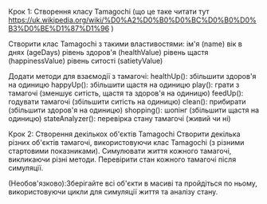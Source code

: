 Крок 1: Створення класу Tamagochi (що це таке читати тут https://uk.wikipedia.org/wiki/%D0%A2%D0%B0%D0%BC%D0%B0%D0%B3%D0%BE%D1%87%D1%96 )

Створити клас Tamagochi з такими властивостями:
ім'я (name)
вік в днях (ageDays)
рівень здоров'я (healthValue)
рівень щастя (happinessValue)
рівень ситості (satietyValue)

Додати методи для взаємодії з тамагочі:
healthUp(): збільшити здоров'я на одиницю
happyUp(): збільшити щастя на одиницю
play(): грати з тамагочі (зменшує ситість, щастя та здоров'я на одиницю)
feedUp(): годувати тамагочі (збільшити ситість на одиницю)
clean(): прибирати (збільшити здоров'я на одиницю)
shopping(): шопінг (збільшити щастя на одиницю)
stateAnalyzer(): перевірка стану тамагочі (живий чи ні)

Крок 2: Створення декількох об'єктів Tamagochi
Створити декілька різних об'єктів тамагочі, використовуючи клас Tamagochi (з різними стартовими показниками).
Симулювати життя кожного тамагочі, викликаючи різні методи.
Перевірити стан кожного тамагочі після симуляції.

(Необов'язково):Зберігайте всі об'єкти в масиві та пройдіться по ньому, використовуючи цикли для симуляції життя та аналізу стану.
